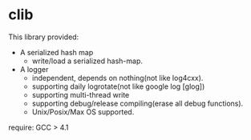 clib
====

This library provided:

* A serialized hash map
	* write/load a serialized hash-map.
* A logger
	* independent, depends on nothing(not like log4cxx).
	* supporting daily logrotate(not like google log [glog])
	* supporting multi-thread write
	* supporting debug/release compiling(erase all debug functions).
	* Unix/Posix/Max OS supported.

require:
	GCC > 4.1








